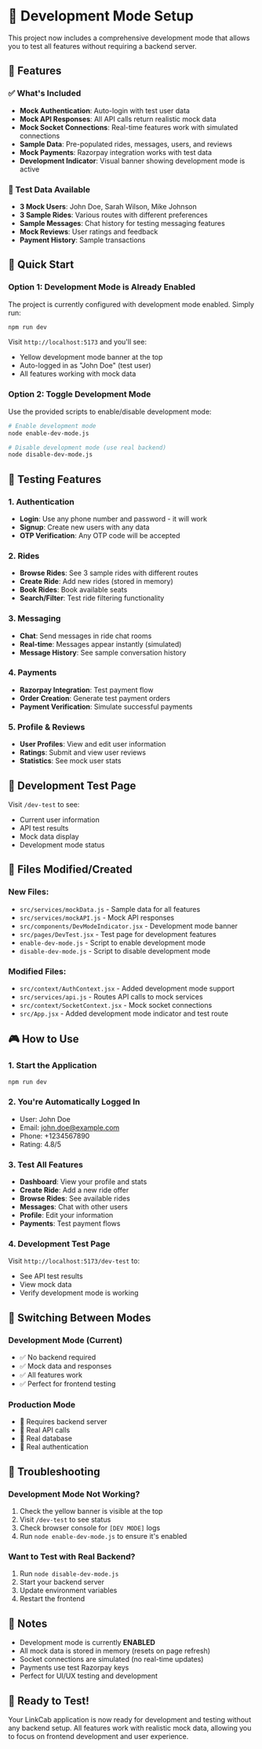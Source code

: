 # 🚧 Development Mode Setup

This project now includes a comprehensive development mode that allows you to test all features without requiring a backend server.

## 🎯 Features

### ✅ What's Included
- **Mock Authentication**: Auto-login with test user data
- **Mock API Responses**: All API calls return realistic mock data
- **Mock Socket Connections**: Real-time features work with simulated connections
- **Sample Data**: Pre-populated rides, messages, users, and reviews
- **Mock Payments**: Razorpay integration works with test data
- **Development Indicator**: Visual banner showing development mode is active

### 🧪 Test Data Available
- **3 Mock Users**: John Doe, Sarah Wilson, Mike Johnson
- **3 Sample Rides**: Various routes with different preferences
- **Sample Messages**: Chat history for testing messaging features
- **Mock Reviews**: User ratings and feedback
- **Payment History**: Sample transactions

## 🚀 Quick Start

### Option 1: Development Mode is Already Enabled
The project is currently configured with development mode enabled. Simply run:

```bash
npm run dev
```

Visit `http://localhost:5173` and you'll see:
- Yellow development mode banner at the top
- Auto-logged in as "John Doe" (test user)
- All features working with mock data

### Option 2: Toggle Development Mode
Use the provided scripts to enable/disable development mode:

```bash
# Enable development mode
node enable-dev-mode.js

# Disable development mode (use real backend)
node disable-dev-mode.js
```

## 🧪 Testing Features

### 1. Authentication
- **Login**: Use any phone number and password - it will work
- **Signup**: Create new users with any data
- **OTP Verification**: Any OTP code will be accepted

### 2. Rides
- **Browse Rides**: See 3 sample rides with different routes
- **Create Ride**: Add new rides (stored in memory)
- **Book Rides**: Book available seats
- **Search/Filter**: Test ride filtering functionality

### 3. Messaging
- **Chat**: Send messages in ride chat rooms
- **Real-time**: Messages appear instantly (simulated)
- **Message History**: See sample conversation history

### 4. Payments
- **Razorpay Integration**: Test payment flow
- **Order Creation**: Generate test payment orders
- **Payment Verification**: Simulate successful payments

### 5. Profile & Reviews
- **User Profiles**: View and edit user information
- **Ratings**: Submit and view user reviews
- **Statistics**: See mock user stats

## 🔧 Development Test Page

Visit `/dev-test` to see:
- Current user information
- API test results
- Mock data display
- Development mode status

## 📁 Files Modified/Created

### New Files:
- `src/services/mockData.js` - Sample data for all features
- `src/services/mockAPI.js` - Mock API responses
- `src/components/DevModeIndicator.jsx` - Development mode banner
- `src/pages/DevTest.jsx` - Test page for development features
- `enable-dev-mode.js` - Script to enable development mode
- `disable-dev-mode.js` - Script to disable development mode

### Modified Files:
- `src/context/AuthContext.jsx` - Added development mode support
- `src/services/api.js` - Routes API calls to mock services
- `src/context/SocketContext.jsx` - Mock socket connections
- `src/App.jsx` - Added development mode indicator and test route

## 🎮 How to Use

### 1. Start the Application
```bash
npm run dev
```

### 2. You're Automatically Logged In
- User: John Doe
- Email: john.doe@example.com
- Phone: +1234567890
- Rating: 4.8/5

### 3. Test All Features
- **Dashboard**: View your profile and stats
- **Create Ride**: Add a new ride offer
- **Browse Rides**: See available rides
- **Messages**: Chat with other users
- **Profile**: Edit your information
- **Payments**: Test payment flows

### 4. Development Test Page
Visit `http://localhost:5173/dev-test` to:
- See API test results
- View mock data
- Verify development mode is working

## 🔄 Switching Between Modes

### Development Mode (Current)
- ✅ No backend required
- ✅ Mock data and responses
- ✅ All features work
- ✅ Perfect for frontend testing

### Production Mode
- 🔗 Requires backend server
- 🔗 Real API calls
- 🔗 Real database
- 🔗 Real authentication

## 🐛 Troubleshooting

### Development Mode Not Working?
1. Check the yellow banner is visible at the top
2. Visit `/dev-test` to see status
3. Check browser console for `[DEV MODE]` logs
4. Run `node enable-dev-mode.js` to ensure it's enabled

### Want to Test with Real Backend?
1. Run `node disable-dev-mode.js`
2. Start your backend server
3. Update environment variables
4. Restart the frontend

## 📝 Notes

- Development mode is currently **ENABLED**
- All mock data is stored in memory (resets on page refresh)
- Socket connections are simulated (no real-time updates)
- Payments use test Razorpay keys
- Perfect for UI/UX testing and development

## 🎉 Ready to Test!

Your LinkCab application is now ready for development and testing without any backend setup. All features work with realistic mock data, allowing you to focus on frontend development and user experience.
